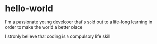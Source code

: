 # hello-world

I'm a passionate young developer that's sold out to a life-long learning in order to make the world a better place

I stronly believe that coding is a compulsory life skill
